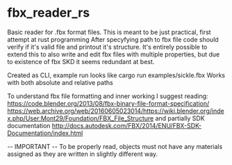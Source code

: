 # fbx_reader_rs

Basic reader for .fbx format files. This is meant to be just practical, first attempt at rust programming
After specyfying path to fbx file code should verify if it's valid file and printout it's structure.
It's entirely possible to extend this to also write and edit fbx files with multiple properties, but due to existence of fbx SKD 
it seems redundant at best.

Created as CLI, example run looks like
cargo run examples/sickle.fbx
Works with both absolute and relative paths

To understand fbx file formatting and inner working I suggest reading:
https://code.blender.org/2013/08/fbx-binary-file-format-specification/
https://web.archive.org/web/20160605023014/https://wiki.blender.org/index.php/User:Mont29/Foundation/FBX_File_Structure
and partially SDK documentation
http://docs.autodesk.com/FBX/2014/ENU/FBX-SDK-Documentation/index.html


-- IMPORTANT --
To be properly read, objects must not have any materials assigned as they are written in slightly different way.
